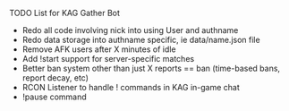 TODO List for KAG Gather Bot

* Redo all code involving nick into using User and authname
* Redo data storage into authname specific, ie data/name.json file
* Remove AFK users after X minutes of idle
* Add !start support for server-specific matches
* Better ban system other than just X reports == ban (time-based bans, report decay, etc)
* RCON Listener to handle ! commands in KAG in-game chat
* !pause command
